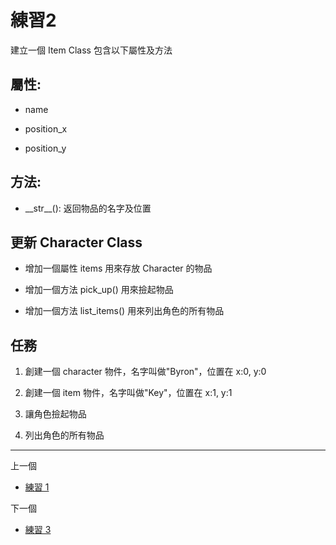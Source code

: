 # 練習2

建立一個 Item Class 包含以下屬性及方法

## 屬性:

* name

* position_x

* position_y

## 方法:

* \_\_str\_\_(): 返回物品的名字及位置

## 更新 Character Class

* 增加一個屬性 items 用來存放 Character 的物品

* 增加一個方法 pick_up() 用來撿起物品

* 增加一個方法 list_items() 用來列出角色的所有物品

## 任務

1. 創建一個 character 物件，名字叫做"Byron"，位置在 x:0, y:0

2. 創建一個 item 物件，名字叫做"Key"，位置在 x:1, y:1

3. 讓角色撿起物品

4. 列出角色的所有物品
---

 上一個

*  [練習 1](./01.md)

 下一個

* [練習 3](./03.md)
